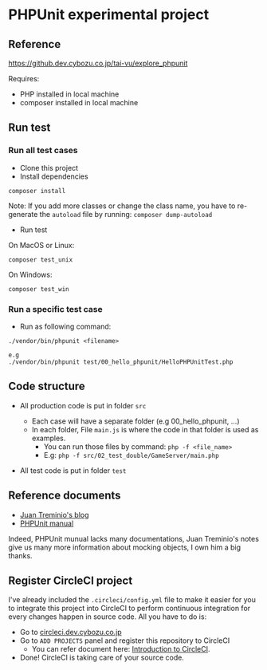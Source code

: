 # PHPUnit experimental project

## Reference
https://github.dev.cybozu.co.jp/tai-vu/explore_phpunit

Requires:
 - PHP installed in local machine
 - composer installed in local machine

## Run test

### Run all test cases
- Clone this project
- Install dependencies
```
composer install
```

Note: If you add more classes or change the class name, you have to re-generate the `autoload` file by running: `composer dump-autoload`

- Run test

On MacOS or Linux:

```
composer test_unix
```

On Windows:

```
composer test_win
```

### Run a specific test case
- Run as following command:
```
./vendor/bin/phpunit <filename> 

e.g 
./vendor/bin/phpunit test/00_hello_phpunit/HelloPHPUnitTest.php 
```

## Code structure

- All production code is put in folder `src` 

  - Each case will have a separate folder (e.g 00_hello_phpunit, ...)
  - In each folder, File `main.js` is where the code in that folder is used as examples.
    - You can run those files by command: `php -f <file_name>`
    - E.g: `php -f src/02_test_double/GameServer/main.php`
  
- All test code is put in folder `test`

## Reference documents

- [Juan Treminio's blog](https://jtreminio.com/blog/unit-testing-tutorial-part-v-mock-methods-and-overriding-constructors/)
- [PHPUnit manual](https://phpunit.readthedocs.io/en/9.1/index.html) 

Indeed, PHPUnit munual lacks many documentations, Juan Treminio's notes give us many more information about mocking objects, I own him a big thanks.

## Register CircleCI project

I've already included the `.circleci/config.yml` file to make it easier for you to integrate this project into CircleCI to perform continuous integration for every changes happen in source code. All you have to do is:

- Go to [circleci.dev.cybozu.co.jp](https://circleci.dev.cybozu.co.jp/)
- Go to `ADD PROJECTS` panel and register this repository to CircleCI
  - You can refer document here: [Introduction to CircleCI](https://sharedoc.atlassian.net/wiki/x/owDXGw).
- Done! CircleCI is taking care of your source code.